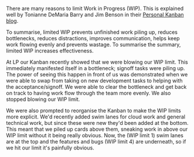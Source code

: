 There are many reasons to limit Work in Progress (WIP). This is explained well by Tonianne DeMaria Barry and Jim Benson in their [Personal Kanban blog](http://www.personalkanban.com/pk/primers/why-limit-your-wip-a-pk-info-series/).

To summarise, limited WIP prevents unfinished work piling up, reduces bottlenecks, reduces distractions, improves communication, helps keep work flowing evenly and prevents wastage. To summarise the summary, limited WIP increases effectiveness.

At LP our Kanban recently showed that we were blowing our WIP limit. This immediately manifested itself in a bottleneck; signoff tasks were piling up. The power of seeing this happen in front of us was demonstrated when we were able to swap from taking on new development tasks to helping with the acceptance/signoff. We were able to clear the bottleneck and get back on track to having work flow through the team more evenly. We also stopped blowing our WIP limit.

We were also prompted to reorganise the Kanban to make the WIP limits more explicit. We'd recently added swim lanes for cloud work and general technical work, but since these were new they'd been added at the bottom. This meant that we piled up cards above them, sneaking work in above our WIP limit without it being really obvious. Now, the (WIP limit 1) swim lanes are at the top and the features and bugs (WIP limit 4) are underneath, so if we hit our limit it's painfully obvious.